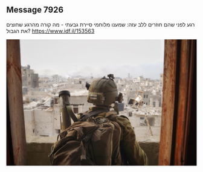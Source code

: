 ## Message 7926

רגע לפני שהם חוזרים ללב עזה:
שמענו מלוחמי סיירת גבעתי - מה קורה מהרגע שחוצים את הגבול?
https://www.idf.il/153563

![Photo](./7926/7926_photo.jpg)
